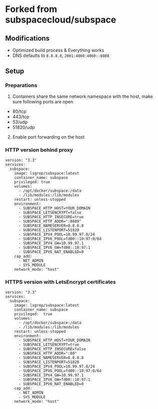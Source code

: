 # Forked from subspacecloud/subspace

## Modifications

- Optimized build process & Everything works
- DNS defaults to `8.8.8.8`, `2001:4860:4860::8888`

## Setup

### Preparations

1. Containers share the same network namespace with the host, make sure following ports are open

- 80/tcp
- 443/tcp
- 53/udp
- 51820/udp

2. Enable port forwarding on the host

### HTTP version behind proxy

```
version: "3.3"
services:
  subspace:
    image: lsgrep/subspace:latest
    container_name: subspace
    privileged: true
    volumes:
      - /opt/docker/subspace:/data
      - /lib/modules:/lib/modules
    restart: unless-stopped
    environment:
      - SUBSPACE_HTTP_HOST=YOUR_DOMAIN
      - SUBSPACE_LETSENCRYPT=false
      - SUBSPACE_HTTP_INSECURE=true
      - SUBSPACE_HTTP_ADDR=":8889"
      - SUBSPACE_NAMESERVER=8.8.8.8
      - SUBSPACE_LISTENPORT=51820
      - SUBSPACE_IPV4_POOL=10.99.97.0/24
      - SUBSPACE_IPV6_POOL=fd00::10:97:0/64
      - SUBSPACE_IPV4_GW=10.99.97.1
      - SUBSPACE_IPV6_GW=fd00::10:97:1
      - SUBSPACE_IPV6_NAT_ENABLED=0
    cap_add:
      - NET_ADMIN
      - SYS_MODULE
    network_mode: "host"
```

### HTTPS version with LetsEncrypt certificates

```
version: "3.3"
services:
  subspace:
    image: lsgrep/subspace:latest
    container_name: subspace
    privileged:  true
    volumes:
      - /opt/docker/subspace:/data
      - /lib/modules:/lib/modules
    restart: unless-stopped
    environment:
      - SUBSPACE_HTTP_HOST=YOUR_DOMAIN
      - SUBSPACE_LETSENCRYPT=true
      - SUBSPACE_HTTP_INSECURE=false
      - SUBSPACE_HTTP_ADDR=":80"
      - SUBSPACE_NAMESERVER=8.8.8.8
      - SUBSPACE_LISTENPORT=51820
      - SUBSPACE_IPV4_POOL=10.99.97.0/24
      - SUBSPACE_IPV6_POOL=fd00::10:97:0/64
      - SUBSPACE_IPV4_GW=10.99.97.1
      - SUBSPACE_IPV6_GW=fd00::10:97:1
      - SUBSPACE_IPV6_NAT_ENABLED=0
    cap_add:
      - NET_ADMIN
      - SYS_MODULE
    network_mode: "host"
```
